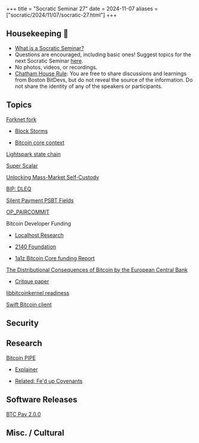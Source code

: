 +++
title = "Socratic Seminar 27"
date = 2024-11-07
aliases = ["socratic/2024/11/07/socratic-27.html"]
+++

## Housekeeping 🧹

- [What is a Socratic Seminar?](https://bitdevs.org/about#socratic-seminars)
- Questions are encouraged, including basic ones! Suggest topics for the next Socratic Seminar [here](https://github.com/0xBEEFCAF3/bostonbitdevs/issues/new).
- No photos, videos, or recordings.
- [Chatham House Rule](https://www.chathamhouse.org/about-us/chatham-house-rule): You are free to share discussions and learnings from Boston BitDevs, but do not reveal the source of the information. Do not share the identity of any of the speakers or participants.

## Topics
[Forknet fork](https://x.com/0xB10C/status/1849133671980339313)

- [Block Storms](https://blog.lopp.net/the-block-storms-of-bitcoins-testnet/)

- [Bitcoin core context](https://x.com/0xB10C/status/1849133671980339313)

[Lightspark state chain](https://bitcoinmagazine.com/business/lightspark-announces-new-bitcoin-l2-and-upgraded-uma-capabilities)

[Super Scalar](https://delvingbitcoin.org/t/superscalar-laddered-timeout-tree-structured-decker-wattenhofer-factories/1143)

[Unlocking Mass-Market Self-Custody](https://assets.ctfassets.net/mtmp6hzjjvnd/6Qjcs8zgMiyffC0Uk8cx4V/f4be3237365ab7302915ec96d80f74d2/Unlocking_Mass_Market_Self_Custody.pdf)

[BIP: DLEQ](https://github.com/bitcoin/bips/blob/4f5d87adc8bed41db534e2a3ec31096eb24a0851/bip-DLEQ.mediawiki)

[Silent Payment PSBT Fields](https://groups.google.com/g/bitcoindev/c/5G5wzqUXyk4)

[OP_PAIRCOMMIT](https://gist.github.com/moonsettler/d7f1fb88e3e54ee7ecb6d69ff126433b)

Bitcoin Developer Funding

- [Localhost Research](https://lclhost.org/blog/focus/)

- [2140 Foundation](https://www.globenewswire.com/news-release/2024/10/10/2961449/0/en/OKX-Invests-in-Bitcoin-s-Long-Term-Security-Through-Grant-to-2140-Foundation.html)

- [1a1z Bitcoin Core funding Report](https://s3.amazonaws.com/1a1z.com/files/1A1z%20-%20Funding%20Bitcoin%20-%20Part%201.pdf)


[The Distributional Consequences of Bitcoin by the European Central Bank](https://download.ssrn.com/2024/10/13/4985877.pdf?response-content-disposition=inline&X-Amz-Security-Token=IQoJb3JpZ2luX2VjEDQaCXVzLWVhc3QtMSJHMEUCIQDnu7lWFccsa5ggsLT9kBMritOt6XxnGK2LG7QJXTCCewIgU%2BasPR57DnD2zAhMSpRZaBdKexkkr3lAKq2m3YELyx0qxwUIrf%2F%2F%2F%2F%2F%2F%2F%2F%2F%2FARAEGgwzMDg0NzUzMDEyNTciDKl35IxZPdDVAr07ZSqbBTjhEyc3xCc%2BNhzBFXheHkMK988j8D18WYO9G1sdUXzGovL4hr2JXOwzC7FsZZmV9XfDos0LX6RbE%2Bdj0yM%2F9jm%2BAI78m7Ulz0eEW6Uw6Ta2jTeYwo%2BUzIWHiWw%2F355T67%2BdGdzk%2Bfjp3NHasjYZUrYuywAuaPo5spDweI7VAkGmdPFGUZsuTCm%2FdqYQlo9tdHesfgjjQorsItiEKdP6tQqYQeo0he8Ngk0i9IgRPJUpgefJS0VYkE%2B6ikmC9f5dsBWhRXu0CnR0s3DKkGhigCKfl9IlfFa0T5K3UIo85B69O7%2FZvLJxnndXEU86S28xpQ9SHfKVBYfw%2Bgfc5TbpWJdmNjW8v426cHgEbbp74oljocCxUl0cHADebQS%2FUvP6klwjYx1%2F9k8MD5L2jxVlg6IGvOpKXhaPb0STBu3oBHI0tw5azEZoWwCe%2BM8K4cBZVZfV1XHbG7Zmjj0XcSdG0W2W2boBQ7fKkv1PtZeWm%2BPdjGhexrFj9ZFEN2NCJWvHdPg3Jgzo17v%2FDT8YVp8G9y2yKVB1TbisbKLqnBe2GwFLqVZ5Geq%2Br6gGJo6p3IAxgFwP96xV21WsBxgSwVTt9iCAO6NP%2F1qoJkJebEQQ%2F82L7dOu6CyrydFVBJejcGZmYusjLgE1b9XEjpDWWBwfysCv03odgKhRyVf%2BF9d75WcZwJRNeXFG1BAWRxKVzs0cYSvzuVNAuoScWJvOiSoqNDOOB2tQMykah2yn5u4Dj7kK3TyqE870n%2Fll%2BImJm2gbw7N5RppngoZh7PWI64AH14Vtw0a9huTmesmAYtcaUNKOli355HXZ3W7ER7EjWyOQYyWo9NIWZ7A3jdmOK9A0zWR3sza25Q%2FL664RjF5F%2FLscBffg3phIY%2FsouhgwotWUuQY6sQEAYH81yLlFf2vAV5x4Yx903mJy5vmM%2BBZ9TsFdMRpOKUQ2KCrypKuU9NJcgZ8qquSj%2BTPXGtFlzBaU4LoyrNo5xyw%2FbsIMPhn5srXEZfUPN9QbJDaeWsbxBuzxyv0SRvEtYtUYiu6mLCit2%2BXBxn%2Fpur090EjtKpT648KeXMiDgAgvpmgrphminSavuRkwb0XJ9ilYQn2DiwSmnG31ov4GxRNAoxU8y34e2VM1r0srBbE%3D&X-Amz-Algorithm=AWS4-HMAC-SHA256&X-Amz-Date=20241101T201322Z&X-Amz-SignedHeaders=host&X-Amz-Expires=300&X-Amz-Credential=ASIAUPUUPRWEUNILHIXD%2F20241101%2Fus-east-1%2Fs3%2Faws4_request&X-Amz-Signature=381e241f32dec958cfdbb7924d1b735588ca719d40e14ad625319251c324587a&abstractId=4985877)

- [Critque paper](https://www.murrayrudd.pro/challenging-bias-in-the-ecbs-bitcoin-analysis/)

[libbitcoinkernel readiness](https://groups.google.com/g/bitcoindev/c/fOIByS6COMk)

[Swift Bitcoin client](https://groups.google.com/g/bitcoindev/c/owoqBMldoaY)


## Security

## Research

[Bitcoin PIPE](https://www.allocin.it/uploads/placeholder-bitcoin.pdf)

- [Explainer](https://www.allocin.it/posts/Bitcoin-PIPEs)

- [Related: Fe'd up Covenants](https://rubin.io/public/pdfs/fedcov.pdf)

## Software Releases
[BTC Pay 2.0.0](https://github.com/btcpayserver/btcpayserver/releases/tag/v2.0.0)

## Misc. / Cultural
